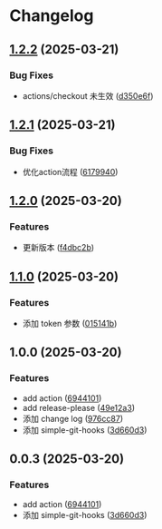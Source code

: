 # Changelog

## [1.2.2](https://github.com/ckvv/git-dl/compare/v1.2.1...v1.2.2) (2025-03-21)


### Bug Fixes

* actions/checkout 未生效 ([d350e6f](https://github.com/ckvv/git-dl/commit/d350e6ff41b08f9e3a27791a235e0712f668675d))

## [1.2.1](https://github.com/ckvv/git-dl/compare/v1.2.0...v1.2.1) (2025-03-21)


### Bug Fixes

* 优化action流程 ([6179940](https://github.com/ckvv/git-dl/commit/6179940c5dbfd7ca8a08d39b8dd90a2e86bf6113))

## [1.2.0](https://github.com/ckvv/git-dl/compare/v1.1.0...v1.2.0) (2025-03-20)


### Features

* 更新版本 ([f4dbc2b](https://github.com/ckvv/git-dl/commit/f4dbc2b517c7532594fc5c7901d3e181cd2622bc))

## [1.1.0](https://github.com/ckvv/git-dl/compare/v1.0.0...v1.1.0) (2025-03-20)


### Features

* 添加 token 参数 ([015141b](https://github.com/ckvv/git-dl/commit/015141b40c91ee8121c42436ec7a9b080e37c6a3))

## 1.0.0 (2025-03-20)


### Features

* add action ([6944101](https://github.com/ckvv/git-dl/commit/69441010eeff680e6161c9ad9c7c669e02f4bb7a))
* add release-please ([49e12a3](https://github.com/ckvv/git-dl/commit/49e12a387e0e5dffe182a2efa31762e9027bcd57))
* 添加 change log ([976cc87](https://github.com/ckvv/git-dl/commit/976cc87bccb99b7c07fe26931a6aad510f1ef8b9))
* 添加 simple-git-hooks ([3d660d3](https://github.com/ckvv/git-dl/commit/3d660d39aa7450c95767182a730137fb5b2a9abd))

## 0.0.3 (2025-03-20)


### Features

* add action ([6944101](https://github.com/ckvv/git-dl/commit/69441010eeff680e6161c9ad9c7c669e02f4bb7a))
* 添加 simple-git-hooks ([3d660d3](https://github.com/ckvv/git-dl/commit/3d660d39aa7450c95767182a730137fb5b2a9abd))
